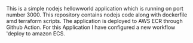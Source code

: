 This is a simple nodejs hellowworld application which is running on port number 3000.
This repository contains nodejs code along with dockerfile amd terraform scripts.
The application is deployed to AWS ECR through Github Action.
For this Application I have configured a new workflow 'deploy to amazon ECS.

